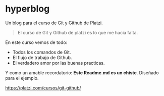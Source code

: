 # hyperblog
Un blog para el curso de Git y Github de Platzi.
>El curso de Git y Github de platzi es lo que me hacia falta.

En este curso vemos de todo:
* Todos los comandos de Git.
* El flujo de trabajo de Github.
* El verdadero amor por las buenas practicas.

Y como un amable recordatorio: **Este Readme.md es un chiste**. Diseñado para el ejemplo.

https://platzi.com/cursos/git-github/